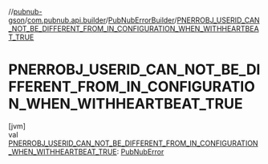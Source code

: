 //[pubnub-gson](../../../index.md)/[com.pubnub.api.builder](../index.md)/[PubNubErrorBuilder](index.md)/[PNERROBJ_USERID_CAN_NOT_BE_DIFFERENT_FROM_IN_CONFIGURATION_WHEN_WITHHEARTBEAT_TRUE](-p-n-e-r-r-o-b-j_-u-s-e-r-i-d_-c-a-n_-n-o-t_-b-e_-d-i-f-f-e-r-e-n-t_-f-r-o-m_-i-n_-c-o-n-f-i-g-u-r-a-t-i-o-n_-w-h-e-n_-w-i-t-h-h-e-a-r-t-b-e-a-t_-t-r-u-e.md)

# PNERROBJ_USERID_CAN_NOT_BE_DIFFERENT_FROM_IN_CONFIGURATION_WHEN_WITHHEARTBEAT_TRUE

[jvm]\
val [PNERROBJ_USERID_CAN_NOT_BE_DIFFERENT_FROM_IN_CONFIGURATION_WHEN_WITHHEARTBEAT_TRUE](-p-n-e-r-r-o-b-j_-u-s-e-r-i-d_-c-a-n_-n-o-t_-b-e_-d-i-f-f-e-r-e-n-t_-f-r-o-m_-i-n_-c-o-n-f-i-g-u-r-a-t-i-o-n_-w-h-e-n_-w-i-t-h-h-e-a-r-t-b-e-a-t_-t-r-u-e.md): [PubNubError](../../../../pubnub-gson/com.pubnub.api/-pub-nub-error/index.md)
